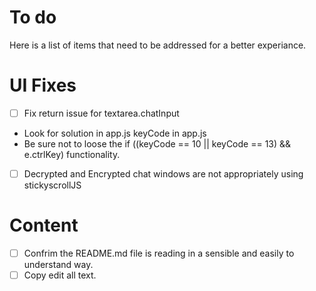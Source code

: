 # To do
Here is a list of items that need to be addressed for a better experiance.

# UI Fixes
- [ ] Fix return issue for textarea.chatInput
 - Look for solution in app.js keyCode in app.js
 - Be sure not to loose the if ((keyCode == 10 || keyCode == 13) && e.ctrlKey) functionality.
- [ ] Decrypted and Encrypted chat windows are not appropriately using stickyscrollJS

# Content
- [ ] Confrim the README.md file is reading in a sensible and easily to understand way.
- [ ] Copy edit all text.